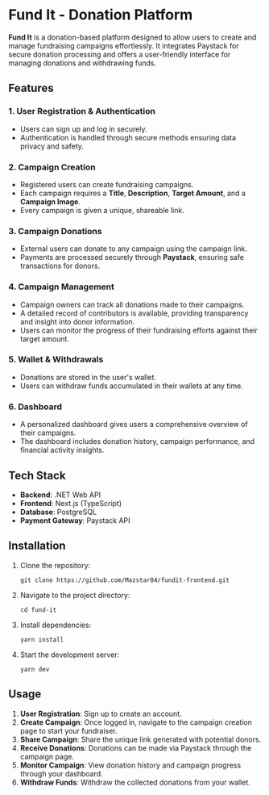 # Fund It - Donation Platform

**Fund It** is a donation-based platform designed to allow users to create and manage fundraising campaigns effortlessly. It integrates Paystack for secure donation processing and offers a user-friendly interface for managing donations and withdrawing funds.

## Features

### 1. User Registration & Authentication
- Users can sign up and log in securely.
- Authentication is handled through secure methods ensuring data privacy and safety.

### 2. Campaign Creation
- Registered users can create fundraising campaigns.
- Each campaign requires a **Title**, **Description**, **Target Amount**, and a **Campaign Image**.
- Every campaign is given a unique, shareable link.

### 3. Campaign Donations
- External users can donate to any campaign using the campaign link.
- Payments are processed securely through **Paystack**, ensuring safe transactions for donors.

### 4. Campaign Management
- Campaign owners can track all donations made to their campaigns.
- A detailed record of contributors is available, providing transparency and insight into donor information.
- Users can monitor the progress of their fundraising efforts against their target amount.

### 5. Wallet & Withdrawals
- Donations are stored in the user's wallet.
- Users can withdraw funds accumulated in their wallets at any time.

### 6. Dashboard
- A personalized dashboard gives users a comprehensive overview of their campaigns.
- The dashboard includes donation history, campaign performance, and financial activity insights.

## Tech Stack

- **Backend**: .NET Web API
- **Frontend**: Next.js (TypeScript)
- **Database**: PostgreSQL
- **Payment Gateway**: Paystack API

## Installation

1. Clone the repository:
   ```
   git clone https://github.com/Mazstar04/fundit-frontend.git
   ```
2. Navigate to the project directory:
   ```
   cd fund-it
   ``` 
3. Install dependencies:
   ```
   yarn install
   ```
4. Start the development server:
   ```
   yarn dev
   ``` 

## Usage

1. **User Registration**: Sign up to create an account.
2. **Create Campaign**: Once logged in, navigate to the campaign creation page to start your fundraiser.
3. **Share Campaign**: Share the unique link generated with potential donors.
4. **Receive Donations**: Donations can be made via Paystack through the campaign page.
5. **Monitor Campaign**: View donation history and campaign progress through your dashboard.
6. **Withdraw Funds**: Withdraw the collected donations from your wallet.
